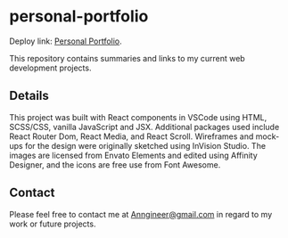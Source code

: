 # personal-portfolio

Deploy link: [Personal Portfolio](https://anngineer.com/).

This repository contains summaries and links to my current web development projects.

## Details

This project was built with React components in VSCode using HTML, SCSS/CSS, vanilla JavaScript and JSX. Additional packages used include React Router Dom, React Media, and React Scroll. Wireframes and mock-ups for the design were originally sketched using InVision Studio. The images are licensed from Envato Elements and edited using Affinity Designer, and the icons are free use from Font Awesome.

## Contact

Please feel free to contact me at Anngineer@gmail.com in regard to my work or future projects.
